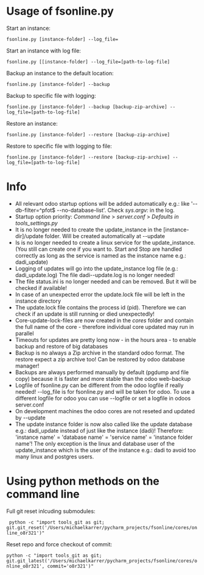 # Usage of fsonline.py
Start an instance: 

```fsonline.py [instance-folder] --log_file=```

Start an instance with log file: 

```fsonline.py [[instance-folder] --log_file=[path-to-log-file]```

Backup an instance to the default location: 

```fsonline.py [instance-folder] --backup```

Backup to specific file with logging: 

```fsonline.py [instance-folder] --backup [backup-zip-archive] --log_file=[path-to-log-file]```

Restore an instance: 

```fsonline.py [instance-folder] --restore [backup-zip-archive]```

Restore to specific file with logging to file: 

```fsonline.py [instance-folder] --restore [backup-zip-archive] --log_file=[path-to-log-file]```

# Info

- All relevant odoo startup options will be added automatically e.g.: like '--db-filter=^pfot$ --no-database-list'. Check *sys.argv:* in the log.
- Startup option priority: *Command line* > *server.conf* > *Defaults in tools_settings.py*
- It is no longer needed to create the update_instance in the [instance-dir]/update folder. Will be created automatically at --update
- Is is no longer needed to create a linux service for the update_instance. (You still can create one if you want to. 
  Start and Stop are handled correctly as long as the service is named as the instance name e.g.: dadi_update)
- Logging of updates will go into the update_instance log file (e.g.: dadi_update.log) The file dadi--update.log is no longer needed!
- The file status.ini is no longer needed and can be removed. But it will be checked if available!
- In case of an unexpected error the update.lock file will be left in the instance directory
- The update.lock file contains the process id (pid). Therefore we can check if an update is still running or died unexpectedly!
- Core-update-lock-files are now created in the *cores* folder and contain the full name of the core - therefore individual core updated may run in parallel
- Timeouts for updates are pretty long now - in the hours area - to enable backup and restore of big databases
- Backup is no always a Zip archive in the standard odoo format. The restore expect a zip archive too! Can be restored by odoo database manager!
- Backups are always performed manually by default (pgdump and file copy) because it is faster and more stable than the odoo web-backup
- Logfile of fsonline.py can be different from the odoo logfile if really needed! 
  --log_file is for fsonline.py and will be taken for odoo. To use a different logfile for odoo you can use --logfile or set a logfile in odoos server.conf
- On development machines the odoo cores are not reseted and updated by --update
- The update instance folder is now also called like the update database e.g.: dadi_update instead of just like the instance (dadi)! 
  Therefore: 'instance name' = 'database name' = 'service name' = 'instance folder name'! 
  The only exception is the linux and database user of the update_instance which is the user of the instance e.g.: dadi to avoid too many linux and postgres users.

# Using python methods on the command line
Full git reset inlcuding submodules:

``` python -c "import tools_git as git; git.git_reset('/Users/michaelkarrer/pycharm_projects/fsonline/cores/online_o8r321')"```

Reset repo and force checkout of commit:

```python -c "import tools_git as git; git.git_latest('/Users/michaelkarrer/pycharm_projects/fsonline/cores/online_o8r321', commit='o8r321')"```
